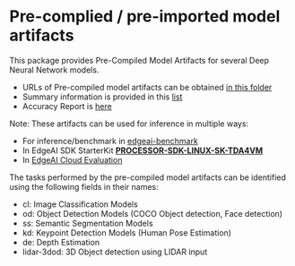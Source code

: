 # Pre-complied / pre-imported model artifacts

This package provides Pre-Compiled Model Artifacts for several Deep Neural Network models. 
- URLs of Pre-compiled model artifacts can be obtained [in this folder](../modelartifacts/8bits/)
- Summary information is provided in this [list](../modelartifacts/8bits/artifacts.csv)
- Accuracy Report is [here](../modelartifacts/report_accuracy.csv)

Note: These artifacts can be used for inference in multiple ways: 
- For inference/benchmark in [edgeai-benchmark](https://github.com/TexasInstruments/edgeai-benchmark)
- In EdgeAI SDK StarterKit **[PROCESSOR-SDK-LINUX-SK-TDA4VM](https://www.ti.com/tool/download/PROCESSOR-SDK-LINUX-SK-TDA4VM)**
- In [EdgeAI Cloud Evaluation](https://dev.ti.com/edgeai/) 


The tasks performed by the pre-compiled model artifacts can be identified using the following fields in their names:
- cl: Image Classification Models
- od: Object Detection Models (COCO Object detection, Face detection)
- ss: Semantic Segmentation Models
- kd: Keypoint Detection Models (Human Pose Estimation)
- de: Depth Estimation
- lidar-3dod: 3D Object detection using LIDAR input
